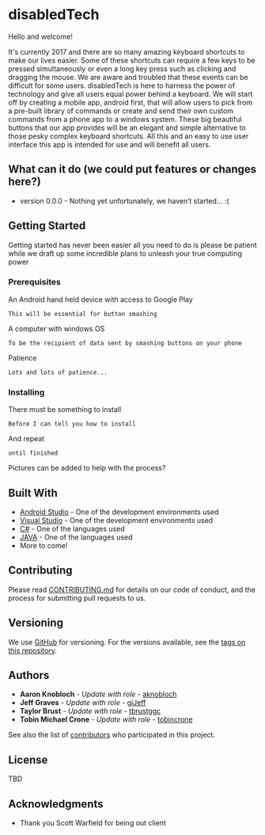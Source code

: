 # disabledTech

Hello and welcome!  

It's currently 2017 and there are so many amazing keyboard shortcuts to make our lives easier.  Some of these shortcuts can require a few keys to be pressed simultaneously or even a long key press such as clicking and dragging the mouse.  We are aware and troubled that these events can be difficult for some users.  disabledTech is here to harness the power of technology and give all users equal power behind a keyboard.  We will start off by creating a mobile app, android first, that will allow users to pick from a pre-built library of commands or create and send their own custom commands from a phone app to a windows system.  These big beautiful buttons that our app provides will be an elegant and simple alternative to those pesky complex keyboard shortcuts.  All this and an easy to use user interface this app is intended for use and will benefit all users.

## What can it do (we could put features or changes here?)

* version 0.0.0 - Nothing yet unfortunately, we haven’t started... :(

## Getting Started

Getting started has never been easier all you need to do is please be patient while we draft up some incredible plans to unleash your true computing power

### Prerequisites

An Android hand held device with access to Google Play

```
This will be essential for button smashing
```
A computer with windows OS

```
To be the recipient of data sent by smashing buttons on your phone
```
Patience

```
Lots and lots of patience...
```


### Installing

There must be something to install

```
Before I can tell you how to install
```

And repeat

```
until finished
```

Pictures can be added to help with the process?



## Built With

* [Android Studio](https://developer.android.com/studio/index.html) - One of the development environments used
* [Visual Studio](https://www.visualstudio.com/) - One of the development environments used
* [C#](https://docs.microsoft.com/en-us/dotnet/csharp/csharp) - One of the languages used
* [JAVA](http://docs.oracle.com/javase/8/) - One of the languages used
* More to come!

## Contributing

Please read [CONTRIBUTING.md](https://github.com/soft-eng-practicum/disabledTech/blob/master/CONTRIBUTING) for details on our code of conduct, and the process for submitting pull requests to us.

## Versioning

We use [GitHub](http://github.com/) for versioning. For the versions available, see the [tags on this repository](https://github.com/soft-eng-practicum/disabledTech/tags). 

## Authors

* **Aaron Knobloch** - *Update with role* - [aknobloch](https://github.com/aknobloch)
* **Jeff Graves** - *Update with role* - [giJeff](https://github.com/giJeff)
* **Taylor Brust** - *Update with role* - [tbrustggc](https://github.com/tbrustggc)
* **Tobin Michael Crone** - *Update with role* - [tobincrone](https://github.com/tobincrone)

See also the list of [contributors](https://github.com/soft-eng-practicum/disabledTech/graphs/contributors) who participated in this project.

## License

TBD

## Acknowledgments

* Thank you Scott Warfield for being out client
